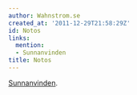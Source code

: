 ```yaml
---
author: Wahnstrom.se
created_at: '2011-12-29T21:58:29Z'
id: Notos
links:
  mention:
  - Sunnanvinden
title: Notos
---
```


[Sunnanvinden].

  [Sunnanvinden]: Sunnanvinden